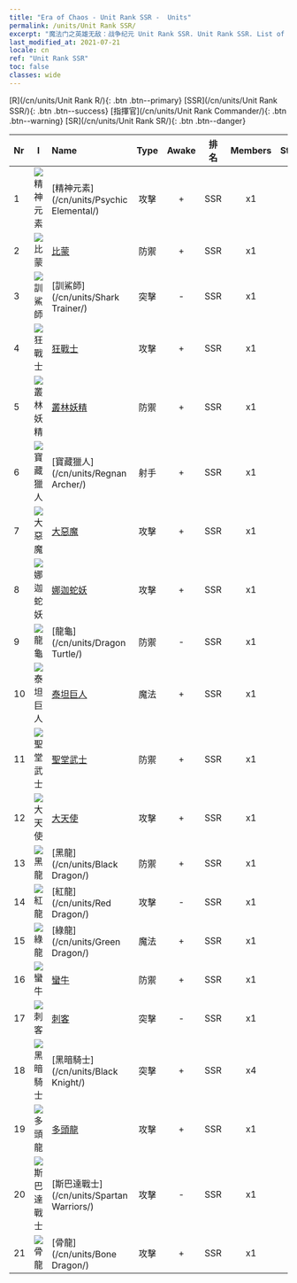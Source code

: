 ```yaml
---
title: "Era of Chaos - Unit Rank SSR -  Units"
permalink: /units/Unit Rank SSR/
excerpt: "魔法门之英雄无敌：战争纪元 Unit Rank SSR. Unit Rank SSR. List of Unit Rank in Era of Chaos"
last_modified_at: 2021-07-21
locale: cn
ref: "Unit Rank SSR"
toc: false
classes: wide
---
```

 [R](/cn/units/Unit Rank R/){: .btn .btn--primary} [SSR](/cn/units/Unit Rank SSR/){: .btn .btn--success} [指揮官](/cn/units/Unit Rank Commander/){: .btn .btn--warning} [SR](/cn/units/Unit Rank SR/){: .btn .btn--danger} 

  | Nr | I |         Name        |   Type   | Awake | 排名 |   Members     |  Stars  | Exclusive | Attack  |     HP    |  Awaken Name  |
  |:---|:-:|:--------------------|:--------:|:-----:|:---------:|:-------------:|:-------:|:---------:|:-------:|:---------:|:--------------|
  | 1 | ![精神元素](/images/u/ti_jingshenyuansu.jpg) | [精神元素](/cn/units/Psychic Elemental/) | 攻擊 | + | SSR | x1 | <i class="fas fa-star"/><i class="fas fa-star"/><i class="fas fa-star"/> | + | 212.0 | 1749 |  崇高意志  |
  | 2 | ![比蒙](/images/u/ti_bimeng.jpg) | [比蒙](/cn/units/Behemoth/) | 防禦 | + | SSR | x1 | <i class="fas fa-star"/><i class="fas fa-star"/><i class="fas fa-star"/> | - | 407.3 | 10182 |  上古巨獸  |
  | 3 | ![訓鯊師](/images/u/ti_xunshashi.jpg) | [訓鯊師](/cn/units/Shark Trainer/) | 突擊 | - | SSR | x1 | <i class="fas fa-star"/><i class="fas fa-star"/><i class="fas fa-star"/> | - | 792.0 | 5430 |  馭鯊狂徒  |
  | 4 | ![狂戰士](/images/u/ti_kuangzhanshi.jpg) | [狂戰士](/cn/units/Berserker/) | 攻擊 | + | SSR | x1 | <i class="fas fa-star"/><i class="fas fa-star"/><i class="fas fa-star"/> | - | 678.8 | 5317 |  死亡咆哮者  |
  | 5 | ![叢林妖精](/images/u/ti_conglinyaojing.jpg) | [叢林妖精](/cn/units/Leprechaun/) | 防禦 | + | SSR | x1 | <i class="fas fa-star"/><i class="fas fa-star"/><i class="fas fa-star"/> | - | 134.5 | 3162 |  神樹守靈  |
  | 6 | ![寶藏獵人](/images/u/ti_ruigenanushou.jpg) | [寶藏獵人](/cn/units/Regnan Archer/) | 射手 | + | SSR | x1 | <i class="fas fa-star"/><i class="fas fa-star"/><i class="fas fa-star"/> | - | 235.5 | 1245 |  亡瞳獵手  |
  | 7 | ![大惡魔](/images/u/ti_daemo.jpg) | [大惡魔](/cn/units/Devil/) | 攻擊 | + | SSR | x1 | <i class="fas fa-star"/><i class="fas fa-star"/><i class="fas fa-star"/> | - | 792.0 | 5431 |  原罪魔王  |
  | 8 | ![娜迦蛇妖](/images/u/ti_shenv.jpg) | [娜迦蛇妖](/cn/units/Naga/) | 攻擊 | + | SSR | x1 | <i class="fas fa-star"/><i class="fas fa-star"/><i class="fas fa-star"/> | + | 79.4 | 811 |  娜迦女王  |
  | 9 | ![龍龜](/images/u/ti_longgui.jpg) | [龍龜](/cn/units/Dragon Turtle/) | 防禦 | - | SSR | x1 | <i class="fas fa-star"/><i class="fas fa-star"/><i class="fas fa-star"/> | - | 362.0 | 12000 |  遠古龍龜  |
  | 10 | ![泰坦巨人](/images/u/ti_taitan.jpg) | [泰坦巨人](/cn/units/Giant/) | 魔法 | + | SSR | x1 | <i class="fas fa-star"/><i class="fas fa-star"/><i class="fas fa-star"/> | - | 792.0 | 5431 |  雷霆使者  |
  | 11 | ![聖堂武士](/images/u/ti_shengqishi.jpg) | [聖堂武士](/cn/units/Paladin/) | 防禦 | + | SSR | x1 | <i class="fas fa-star"/><i class="fas fa-star"/><i class="fas fa-star"/> | - | 128.0 | 2589 |  聖堂誅罪官  |
  | 12 | ![大天使](/images/u/ti_datianshi.jpg) | [大天使](/cn/units/Angel/) | 攻擊 | + | SSR | x1 | <i class="fas fa-star"/><i class="fas fa-star"/><i class="fas fa-star"/> | - | 792.0 | 5431 |  天使長  |
  | 13 | ![黑龍](/images/u/ti_heilong.jpg) | [黑龍](/cn/units/Black Dragon/) | 防禦 | + | SSR | x1 | <i class="fas fa-star"/><i class="fas fa-star"/><i class="fas fa-star"/> | - | 430.0 | 8712 |  災厄魔龍  |
  | 14 | ![紅龍](/images/u/ti_chilong.jpg) | [紅龍](/cn/units/Red Dragon/) | 攻擊 | - | SSR | x1 | <i class="fas fa-star"/><i class="fas fa-star"/><i class="fas fa-star"/> | - | 769.3 | 5431 |   -   |
  | 15 | ![綠龍](/images/u/ti_lvlong.jpg) | [綠龍](/cn/units/Green Dragon/) | 魔法 | + | SSR | x1 | <i class="fas fa-star"/><i class="fas fa-star"/><i class="fas fa-star"/> | + | 1018.2 | 4525 |  金龍  |
  | 16 | ![蠻牛](/images/u/ti_manniu.jpg) | [蠻牛](/cn/units/Gorgon/) | 防禦 | + | SSR | x1 | <i class="fas fa-star"/><i class="fas fa-star"/><i class="fas fa-star"/> | - | 121.1 | 3094 |  死兆牡牛  |
  | 17 | ![刺客](/images/u/ti_cishazhe.jpg) | [刺客](/cn/units/Assassin/) | 突擊 | - | SSR | x1 | <i class="fas fa-star"/><i class="fas fa-star"/><i class="fas fa-star"/> | + | 269.0 | 2119 |   -   |
  | 18 | ![黑暗騎士](/images/u/ti_siwangqishi.jpg) | [黑暗騎士](/cn/units/Black Knight/) | 突擊 | + | SSR | x4 | <i class="fas fa-star"/><i class="fas fa-star"/><i class="fas fa-star"/> | + | 115.8 | 910 |  恐懼領主  |
  | 19 | ![多頭龍](/images/u/ti_duotoulong.jpg) | [多頭龍](/cn/units/Hydra/) | 攻擊 | + | SSR | x1 | <i class="fas fa-star"/><i class="fas fa-star"/><i class="fas fa-star"/> | - | 769.3 | 5770 |  混沌多頭龍  |
  | 20 | ![斯巴達戰士](/images/u/ti_sibada.jpg) | [斯巴達戰士](/cn/units/Spartan Warriors/) | 攻擊 | - | SSR | x1 | <i class="fas fa-star"/><i class="fas fa-star"/><i class="fas fa-star"/> | - | 216.0 | 2825 |   -   |
  | 21 | ![骨龍](/images/u/ti_gulong.jpg) | [骨龍](/cn/units/Bone Dragon/) | 攻擊 | + | SSR | x1 | <i class="fas fa-star"/><i class="fas fa-star"/><i class="fas fa-star"/> | - | 758.0 | 5770 |  鬼龍  |

